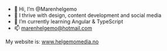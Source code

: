 - 👋 Hi, I’m @Marenhelgemo
- 👀 I thrive with design, content development and social media
- 🌱 I’m currently learning Angular & TypeScript
- 📫 marenhelgemo@hotmail.com

My website is: www.helgemomedia.no
